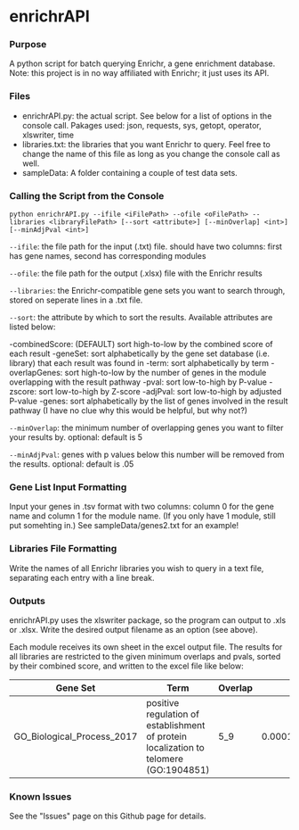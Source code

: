 # enrichrAPI
### Purpose
A python script for batch querying Enrichr, a gene enrichment database. Note: this project is in no way affiliated with Enrichr; it just uses its API.

### Files

- enrichrAPI.py: the actual script. See below for a list of options in the console call.
Pakages used: json, requests, sys, getopt, operator, xlswriter, time
- libraries.txt: the libraries that you want Enrichr to query.
Feel free to change the name of this file as long as you change the console call as well.
- sampleData: A folder containing a couple of test data sets.

### Calling the Script from the Console
`python enrichrAPI.py --ifile <iFilePath> --ofile <oFilePath> --libraries <libraryFilePath> [--sort <attribute>] [--minOverlap] <int>] [--minAdjPval <int>]`

`--ifile`: the file path for the input (.txt) file. should have two columns: first has gene names, second has corresponding modules

`--ofile`: the file path for the output (.xlsx) file with the Enrichr results

`--libraries`: the Enrichr-compatible gene sets you want to search through, stored on seperate lines in a .txt file.

`--sort`: the attribute by which to sort the results. Available attributes are listed below:

-combinedScore: (DEFAULT) sort high-to-low by the combined score of each result
-geneSet: sort alphabetically by the gene set database (i.e. library) that each result was found in
-term: sort alphabetically by term
-overlapGenes: sort high-to-low by the number of genes in the module overlapping with the result pathway
-pval: sort low-to-high by P-value
-zscore: sort low-to-high by Z-score
-adjPval: sort low-to-high by adjusted P-value
-genes: sort alphabetically by the list of genes involved in the result pathway (I have no clue why this would be helpful, but why not?)

`--minOverlap`: the minimum number of overlapping genes you want to filter your results by. optional: default is 5

`--minAdjPval`: genes with p values below this number will be removed from the results. optional: default is .05

### Gene List Input Formatting
Input your genes in .tsv format with two columns: column 0 for the gene name and column 1 for the module name. (If you only have 1 module, still put somehting in.)
See sampleData/genes2.txt for an example!

### Libraries File Formatting
Write the names of all Enrichr libraries you wish to query in a text file, separating each entry with a line break.

### Outputs
enrichrAPI.py uses the xlswriter package, so the program can output to .xls or .xlsx. Write the desired output filename as an option (see above).

Each module receives its own sheet in the excel output file. The results for all libraries are restricted to the given minimum overlaps and pvals, sorted
by their combined score, and written to the excel file like below:

|Gene Set|Term|Overlap|Pval|Z Score|Adjusted Pval|Combined Score|Genes|
|--------|----|-------|----|-------|-------------|--------------|-----|
GO_Biological_Process_2017|positive regulation of establishment of protein localization to telomere (GO:1904851)|5_9|0.0001568284606509318113154449747526086866855621337890625|0.7731966399939594|0.01099106128395280386478294332164296065457165241241455078125|-3.4876371667942454|CCT6A;CCT2;TCP1;CCT8;CCT5

### Known Issues
See the "Issues" page on this Github page for details.
